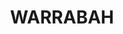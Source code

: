 ---
lastmod: '2025-04-06T06:05:20+00:00'
latitude: -30.50223813
layout: suburb
longitude: 150.9716354
postcode: '2346'
state: NSW
title: WARRABAH
url: /nsw/warrabah/
---